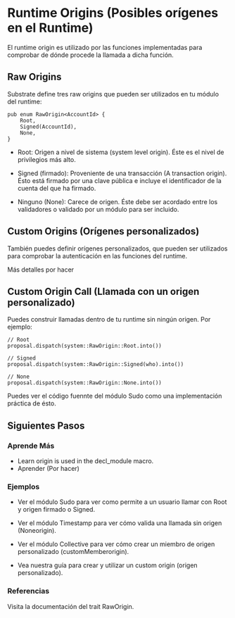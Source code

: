 # Runtime Origins (Posibles orígenes en el Runtime)

El runtime origin es utilizado por las funciones implementadas para comprobar de dónde procede la llamada a dicha función.

## Raw Origins

Substrate define tres raw origins que pueden ser utilizados en tu módulo del runtime:

~~~
pub enum RawOrigin<AccountId> {
    Root,
    Signed(AccountId),
    None,
}
~~~

- Root: Origen a nivel de sistema (system level origin). Éste es el nivel de privilegios más alto.

- Signed (firmado): Proveniente de una transacción (A transaction origin). Ésto está firmado por una clave pública e incluye 
el identificador de la cuenta del que ha firmado.

- Ninguno (None): Carece de origen. Éste debe ser acordado entre los validadores o validado por un módulo para ser incluido.

## Custom Origins (Orígenes personalizados)

También puedes definir orígenes personalizados, que pueden ser utilizados para comprobar la autenticación en las funciones del runtime.

Más detalles por hacer

## Custom Origin Call (Llamada con un origen personalizado)

Puedes construir llamadas dentro de tu runtime sin ningún origen. Por ejemplo:

~~~
// Root
proposal.dispatch(system::RawOrigin::Root.into())

// Signed
proposal.dispatch(system::RawOrigin::Signed(who).into())

// None
proposal.dispatch(system::RawOrigin::None.into())
~~~

Puedes ver el código fuennte del módulo Sudo como una implementación práctica de ésto.

## Siguientes Pasos
### Aprende Más

- Learn origin is used in the decl_module macro.
- Aprender (Por hacer)

### Ejemplos

- Ver el módulo Sudo para ver como permite a un usuario llamar con Root y origen firmado o Signed.

- Ver el módulo Timestamp para ver cómo valida una llamada sin origen (Noneorigin).

- Ver el módulo Collective para ver cómo crear un miembro de origen personalizado (customMemberorigin).

- Vea nuestra guía para crear y utilizar un custom origin (origen personalizado).

### Referencias

Visita la documentación del trait RawOrigin.